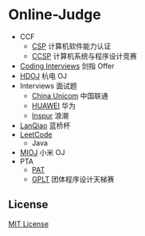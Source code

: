 # Online-Judge

- CCF
  - [CSP](CCF/CSP) 计算机软件能力认证
  - [CCSP](CCF/CCSP) 计算机系统与程序设计竞赛
- [Coding Interviews](Coding%20Interviews) 剑指 Offer
- [HDOJ](HDOJ) 杭电 OJ
- Interviews 面试题
  - [China Unicom](Interviews/China%20Unicom) 中国联通
  - [HUAWEI](Interviews/HUAWEI) 华为
  - [Inspur](Interviews/Inspur) 浪潮
- [LanQiao](LanQiao) 蓝桥杯
- [LeetCode](LeetCode)
  - Java
- [MIOJ](MIOJ) 小米 OJ
- PTA
  - [PAT](PTA/PAT)
  - [GPLT](PTA/GPLT) 团体程序设计天梯赛

## License

[MIT License](LICENSE)